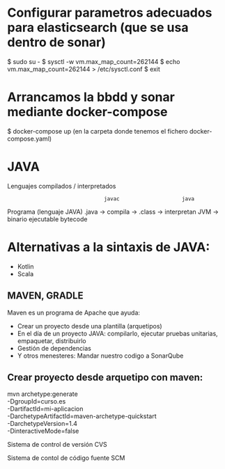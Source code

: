 # Configurar parametros adecuados para elasticsearch (que se usa dentro de sonar)

$ sudo su -
$ sysctl -w vm.max_map_count=262144
$ echo vm.max_map_count=262144 > /etc/sysctl.conf
$ exit

# Arrancamos la bbdd y sonar mediante docker-compose

$ docker-compose up (en la carpeta donde tenemos el fichero docker-compose.yaml)


# JAVA

Lenguajes compilados / interpretados

                                   javac                    java 
Programa (lenguaje JAVA) .java -> compila -> .class -> interpretan JVM -> binario ejecutable
                                            bytecode

# Alternativas a la sintaxis de JAVA:
- Kotlin
- Scala

## MAVEN, GRADLE

Maven es un programa de Apache  que ayuda:
- Crear un proyecto desde una plantilla (arquetipos)
- En el día de un proyecto JAVA: compilarlo, ejecutar pruebas unitarias, empaquetar, distribuirlo
- Gestión de dependencias
- Y otros menesteres: Mandar nuestro codigo a SonarQube

## Crear proyecto desde arquetipo con maven:
mvn archetype:generate \
    -DgroupId=curso.es \
    -DartifactId=mi-aplicacion \
    -DarchetypeArtifactId=maven-archetype-quickstart \
    -DarchetypeVersion=1.4 \
    -DinteractiveMode=false

Sistema de control de versión       CVS

Sistema de contol de código fuente  SCM